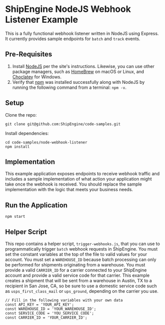 ShipEngine NodeJS Webhook Listener Example
==========================================
This is a fully functional webhook listener written in NodeJS using Express. It currently provides sample endpoints for
`batch` and `track` events.

## Pre-Requisites
1. Install [NodeJS](https://nodejs.org) per the site's instructions. Likewise, you can use other package managers,
such as [HomeBrew](https://brew.sh/) on macOS or Linux, and [Choclatey](https://chocolatey.org/) for Windows.
1. Verify that [npm](https://www.npmjs.com/) was installed successfully along with NodeJS by running the following command
from a terminal: `npm -v`.

## Setup
Clone the repo:
```
git clone git@github.com:ShipEngine/code-samples.git
```

Install dependencies:
```
cd code-samples/node-webhook-listener
npm install

```

## Implementation
This example application exposes endpoints to receive webhook traffic and includes a sample implementation of what
action your application might take once the webhook is received. You should replace the sample implementation with
the logic that meets your business needs.

## Run the Application
```
npm start
```

## Helper Script
This repo contains a helper script, `trigger-webhooks.js`, that you can use to programmatically trigger `batch` webhook requests in ShipEngine.
You must set the constant variables at the top of the file to valid values for your account. You must set a `WAREHOUSE_ID` because
batch processing can only be performed for shipments originating from a warehouse. You must provide a valid `CARRIER_ID`
for a carrier connected to your ShipEngine account and provide a valid service code for that carrier. This example creates
a shipment that will be sent from a warehouse in Austin, TX to a recipient in San Jose, CA, so be sure to use a domestic
service code such as `usps_first_class_mail` or `ups_ground`, depending on the carrier you use.

```
// Fill in the following variables with your own data
const API_KEY = 'YOUR_API_KEY';
const WAREHOUSE_ID = 'YOUR_WAREHOUSE_ID';
const SERVICE_CODE = 'YOU_SERVICE_CODE';
const CARRIER_ID = 'YOUR_CARRIER_ID';
```
